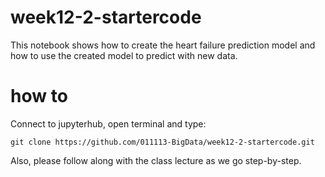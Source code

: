 # week12-2-startercode
This notebook shows how to create the heart failure prediction model and how to use the created model to predict with new data.

# how to
Connect to jupyterhub, open terminal and type:

```
git clone https://github.com/011113-BigData/week12-2-startercode.git
```

Also, please follow along with the class lecture as we go step-by-step.

